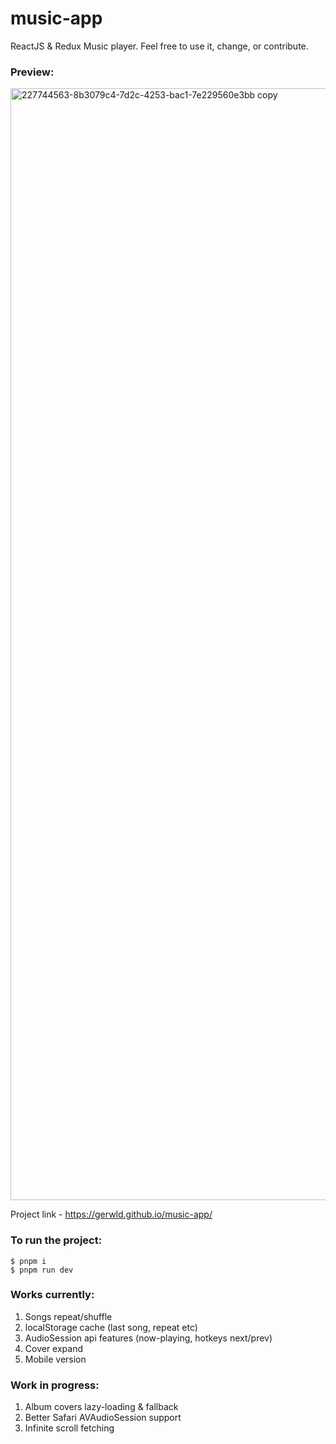 # music-app
ReactJS & Redux Music player. Feel free to use it, change, or contribute.
### Preview:
<img width="1779" alt="227744563-8b3079c4-7d2c-4253-bac1-7e229560e3bb copy" src="https://user-images.githubusercontent.com/47056812/228378735-d473796d-404d-4076-a381-c8bc38ba8ea2.png">



Project link - https://gerwld.github.io/music-app/

### To run the project:
``` 
$ pnpm i
$ pnpm run dev
```

### Works currently:
1) Songs repeat/shuffle
2) localStorage cache (last song, repeat etc)
3) AudioSession api features (now-playing, hotkeys next/prev)
4) Cover expand
5) Mobile version

### Work in progress:
1) Album covers lazy-loading & fallback
2) Better Safari AVAudioSession support
3) Infinite scroll fetching


